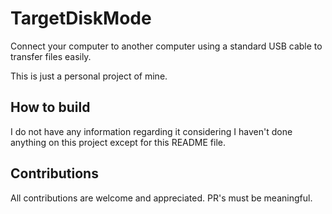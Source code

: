 # TargetDiskMode
Connect your computer to another computer using a standard USB cable to transfer files easily. 

This is just a personal project of mine.

## How to build
I do not have any information regarding it considering I haven't done anything on this project except for this README file. 

## Contributions
All contributions are welcome and appreciated. PR's must be meaningful. 
